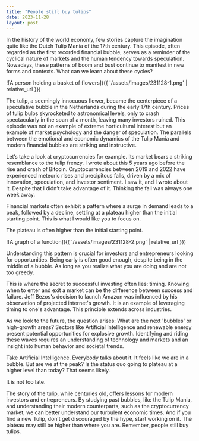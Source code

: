 ```yaml
---
title: "People still buy tulips"
date: 2023-11-28
layout: post
---
```


In the history of the world economy, few stories capture the imagination quite like the Dutch Tulip Mania of the 17th century. This episode, often regarded as the first recorded financial bubble, serves as a reminder of the cyclical nature of markets and the human tendency towards speculation. Nowadays, these patterns of boom and bust continue to manifest in new forms and contexts. What can we learn about these cycles?

![A person holding a basket of flowers]({{ '/assets/images/231128-1.png' | relative_url }})

The tulip, a seemingly innocuous flower, became the centerpiece of a speculative bubble in the Netherlands during the early 17th century. Prices of tulip bulbs skyrocketed to astronomical levels, only to crash spectacularly in the span of a month, leaving many investors ruined. This episode was not an example of extreme horticultural interest but an example of market psychology and the danger of speculation. The parallels between the emotional and economic dynamics of the Tulip Mania and modern financial bubbles are striking and instructive.

Let’s take a look at cryptocurrencies for example. Its market bears a striking resemblance to the tulip frenzy. I wrote about this 5 years ago before the rise and crash of Bitcoin. Cryptocurrencies between 2019 and 2022 have experienced meteoric rises and precipitous falls, driven by a mix of innovation, speculation, and investor sentiment. I saw it, and I wrote about it. Despite that I didn’t take advantage of it. Thinking the fall was always one week away.

Financial markets often exhibit a pattern where a surge in demand leads to a peak, followed by a decline, settling at a plateau higher than the initial starting point. This is what I would like you to focus on.

The plateau is often higher than the initial starting point. 

![A graph of a function]({{ '/assets/images/231128-2.png' | relative_url }})

Understanding this pattern is crucial for investors and entrepreneurs looking for opportunities. Being early is often good enough, despite being in the middle of a bubble. As long as you realize what you are doing and are not too greedy.

This is where the secret to successful investing often lies: timing. Knowing when to enter and exit a market can be the difference between success and failure. Jeff Bezos's decision to launch Amazon was influenced by his observation of projected internet's growth. It is an example of leveraging timing to one's advantage. This principle extends across industries.

As we look to the future, the question arises: What are the next 'bubbles' or high-growth areas? Sectors like Artificial Intelligence and renewable energy present potential opportunities for explosive growth. Identifying and riding these waves requires an understanding of technology and markets and an insight into human behavior and societal trends.

Take Artificial Intelligence. Everybody talks about it. It feels like we are in a bubble. But are we at the peak? Is the status quo going to plateau at a higher level than today? That seems likely.

It is not too late.

The story of the tulip, while centuries old, offers lessons for modern investors and entrepreneurs. By studying past bubbles, like the Tulip Mania, and understanding their modern counterparts, such as the cryptocurrency market, we can better understand our turbulent economic times. And if you find a new Tulip, don’t get discouraged by the hype, start working on it. The plateau may still be higher than where you are. Remember, people still buy tulips.